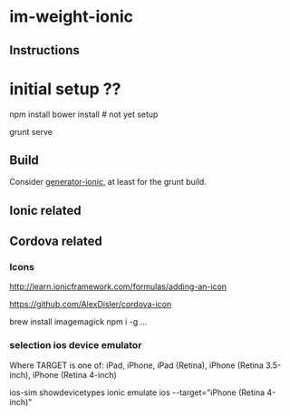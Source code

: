 # im-weight-ionic

## Instructions

  # initial setup ??
  npm install 
  bower install  # not yet setup

  grunt serve

## Build

Consider  [generator-ionic](https://github.com/diegonetto/generator-ionic), at least for the grunt build.

## Ionic related

## Cordova related

### Icons

http://learn.ionicframework.com/formulas/adding-an-icon

https://github.com/AlexDisler/cordova-icon

  brew install imagemagick
  npm i -g ...

### selection ios device emulator

Where TARGET is one of: iPad, iPhone, iPad (Retina), iPhone (Retina 3.5-inch), iPhone (Retina 4-inch)


  ios-sim showdevicetypes
  ionic emulate ios --target="iPhone (Retina 4-inch)"